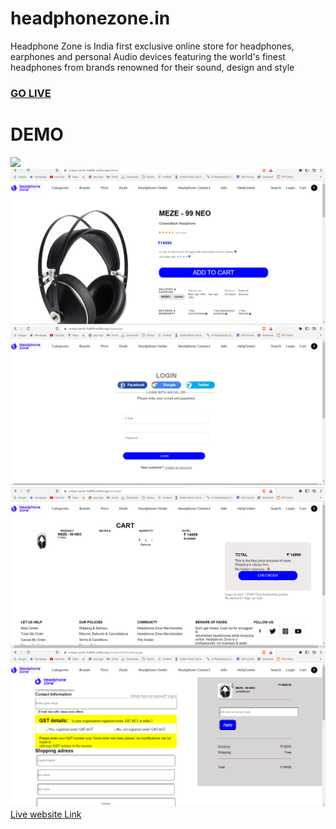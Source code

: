 # headphonezone.in

<p>
Headphone Zone is India first exclusive online store for headphones, earphones and personal Audio devices featuring the world's finest headphones from brands renowned for their sound, design and style


</p>

<a href="unique-sprite-5a80fe.netlify.app/"><h3>GO LIVE</h3></a>
<h1>  DEMO </h1>

<img src="https://github.com/deepaksahu3698/headphonezone.in/blob/main/headphonecomp.gif">
<img src="https://github.com/damodarkolar/headphonezone.in-clone-plain-DOM/blob/main/headphone-product.png"/>
<img src="https://github.com/damodarkolar/headphonezone.in-clone-plain-DOM/blob/main/headphone-login.png"/>
<img src="https://github.com/damodarkolar/headphonezone.in-clone-plain-DOM/blob/main/headphone-cart.png"/>
<img src="https://github.com/damodarkolar/headphonezone.in-clone-plain-DOM/blob/main/headphone-checkout.png"/>
<a href="https://unique-sprite-5a80fe.netlify.app/" target="_blanck">Live website Link</a>
